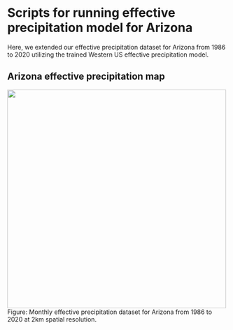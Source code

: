 # Scripts for running effective precipitation model for Arizona

Here, we extended our effective precipitation dataset for Arizona from 1986 to 2020 utilizing the trained Western US effective precipitation model.

## Arizona effective precipitation map
<img src="https://raw.githubusercontent.com/mdfahimhasan/WesternUS_NetGW/master/Codes/AZ/animation/Peff_animation.gif" height="500"/>
Figure: Monthly effective precipitation dataset for Arizona from 1986 to 2020 at 2km spatial resolution.
